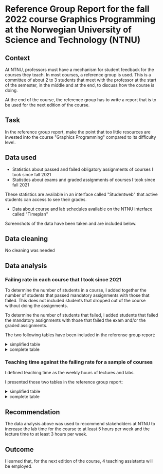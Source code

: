 # Reference Group Report for the fall 2022 course Graphics Programming at the Norwegian University of Science and Technology (NTNU) 

## Context

At NTNU, professors must have a mechanism for student feedback for the courses they teach. In most courses, a reference group is used. 
This is a committee of about 2 to 3 students that meet with the professor at the start of the semester, in the middle and at the end,
to discuss how the course is doing. 

At the end of the course, the reference group has to write a report that is to be used for the next edition of the course.

## Task

In the reference group report, make the point that too little resources are invested into the course "Graphics Programming" compared to its difficulty level.

## Data used

- Statistics about passed and failed obligatory assignments of courses I took since fall 2021
- Statistics about exams and graded assignments of courses I took since fall 2021

These statistics are available in an interface called "Studentweb" that active students can access to see their grades.
  
- Data about course and lab schedules available on the NTNU interface called "Timeplan"

Screenshots of the data have been taken and are included below. 

## Data cleaning

No cleaning was needed

## Data analysis

### Failing rate in each course that I took since 2021

To determine the number of students in a course, I added together the number of students that passed mandatory assignments with those that failed.
This does not included students that dropped out of the course without doing the assignments. 

To determine the number of students that failed, I added students that failed the mandatory assignments with those that failed the exam and/or the graded assignments.

The two following tables have been included in the referense group report: 

<details>
  <summary>simplified table</summary>
  
| Course Name | fail_rate |
| ----- | ----- |
| Graphics Programming | 52% |
| Web Technologies | 33% |
| Object-oriented Programming | 32% |
| Mathematics for Computer Science | 31% |
| Operating Systems | 28% |
| Algorithmic Methods | 27% |
| Mathematics for Programming | 26% |
| Fundamental Programming | 19% |
| Introduction to User-Centered Design | 7% |
| Examen philosophicum for Science and Technology | 6% |
| Cyber security and computer networks | 4% |
| Software Development | 0% |

</details>

<details>
  <summary>complete table</summary>

| Year | Semester | Course code | Course Name | num_students | num_fail | fail_rate |
| ----- | ----- | ----- | ----- | ----- | ----- | ----- |
| 2022 | AUTUMN | PROG2002 | Graphics Programming | 65 | 34 | 52% |
| 2022 | AUTUMN | PROG2053 | Web Technologies | 146 | 48 | 33% |
| 2022 | SPRING | PROG1003 | Object-oriented Programming | 180 | 58 | 32% |
| 2021 | AUTUMN | BMA1010 | Mathematics for Computer Science | 144 | 45 | 31% |
| 2022 | AUTUMN | IDATG2202 | Operating Systems | 156 | 44 | 28% |
| 2022 | AUTUMN | IDATG2102 | Algorithmic Methods | 124 | 33 | 27% |
| 2022 | SPRING | BMA1020 | Mathematics for Programming | 74 | 19 | 26% |
| 2021 | AUTUMN | PROG1001 | Fundamental Programming | 151 | 29 | 19% |
| 2021 | AUTUMN | IDG1362 | Introduction to User-Centered Design | 206 | 14 | 7% |
| 2022 | SPRING | EXPH0300 | Examen philosophicum for Science and Technology | 987 | 64 | 6% |
| 2021 | AUTUMN | IIKG1001 | Cyber security and computer networks | 101 | 4 | 4% |
| 2022 | SPRING | PROG1004 | Software Development | 134 | 0 | 0% |

</details>

### Teaching time against the failing rate for a sample of courses

I defined teaching time as the weekly hours of lectures and labs.

I presented those two tables in the reference group report:

<details>
  <summary>simplified table</summary>

| Course   | Weekly teaching time | fail_rate |
| ----- | ----- | ----- |
| Mathematics for Computer Science | 8 | 31% |
| Software Development | 6 | 0% |
| Cyber security and computer networks | 6 | 4% |
| Graphics Programming | 3 | 52% |

</details>

<details>
  <summary>complete table</summary>

| Course   | lecture_time | lab_time | total | fail_rate |
| ----- | ----- | ----- | ----- | ----- |
| Mathematics for Computer Science | 4 | 4 | 8 | 31% |
| Software Development | 4 | 2 | 6 | 0% |
| Cyber security and computer networks | 2 | 4 | 6 | 4% |
| Graphics Programming | 1 | 2 | 3 | 52% |

</details>

## Recommendation

The data analysis above was used to recommend stakeholders at NTNU to increase the lab time for the course to at least 5 hours 
per week and the lecture time to at least 3 hours per week.

## Outcome

I learned that, for the next edition of the course, 4 teaching assistants will be employed.

